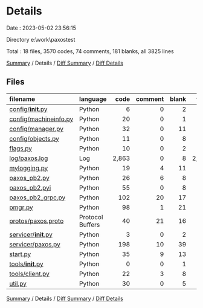 # Details

Date : 2023-05-02 23:56:15

Directory e:\\work\\paxostest

Total : 18 files,  3570 codes, 74 comments, 181 blanks, all 3825 lines

[Summary](results.md) / Details / [Diff Summary](diff.md) / [Diff Details](diff-details.md)

## Files
| filename | language | code | comment | blank | total |
| :--- | :--- | ---: | ---: | ---: | ---: |
| [config/__init__.py](/config/__init__.py) | Python | 6 | 0 | 2 | 8 |
| [config/machineinfo.py](/config/machineinfo.py) | Python | 20 | 0 | 1 | 21 |
| [config/manager.py](/config/manager.py) | Python | 32 | 0 | 11 | 43 |
| [config/objects.py](/config/objects.py) | Python | 11 | 0 | 8 | 19 |
| [flags.py](/flags.py) | Python | 10 | 0 | 2 | 12 |
| [log/paxos.log](/log/paxos.log) | Log | 2,863 | 0 | 8 | 2,871 |
| [mylogging.py](/mylogging.py) | Python | 19 | 4 | 11 | 34 |
| [paxos_pb2.py](/paxos_pb2.py) | Python | 26 | 6 | 8 | 40 |
| [paxos_pb2.pyi](/paxos_pb2.pyi) | Python | 55 | 0 | 8 | 63 |
| [paxos_pb2_grpc.py](/paxos_pb2_grpc.py) | Python | 102 | 20 | 17 | 139 |
| [pmgr.py](/pmgr.py) | Python | 98 | 1 | 21 | 120 |
| [protos/paxos.proto](/protos/paxos.proto) | Protocol Buffers | 40 | 21 | 16 | 77 |
| [servicer/__init__.py](/servicer/__init__.py) | Python | 3 | 0 | 2 | 5 |
| [servicer/paxos.py](/servicer/paxos.py) | Python | 198 | 10 | 39 | 247 |
| [start.py](/start.py) | Python | 35 | 9 | 13 | 57 |
| [tools/__init__.py](/tools/__init__.py) | Python | 0 | 0 | 1 | 1 |
| [tools/client.py](/tools/client.py) | Python | 22 | 3 | 8 | 33 |
| [util.py](/util.py) | Python | 30 | 0 | 5 | 35 |

[Summary](results.md) / Details / [Diff Summary](diff.md) / [Diff Details](diff-details.md)